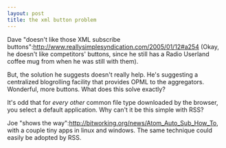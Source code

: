 ```yaml
--- 
layout: post
title: the xml button problem
---
```

Dave "doesn't like those XML subscribe buttons":http://www.reallysimplesyndication.com/2005/01/12#a254 (Okay, he doesn't like competitors' buttons, since he still has a Radio Userland coffee mug from when he was still with them).  

But, the solution he suggests doesn't really help.  He's suggesting a centralized blogrolling facility that provides OPML to the aggregators. Wonderful, more buttons.  What does this solve exactly? 

It's odd that for *every other* common file type downloaded by the browser, you select a default application.  Why can't it be this simple with RSS?  

Joe "shows the way":http://bitworking.org/news/Atom_Auto_Sub_How_To, with a couple tiny apps in linux and windows.  The same technique could easily be adopted by RSS.
